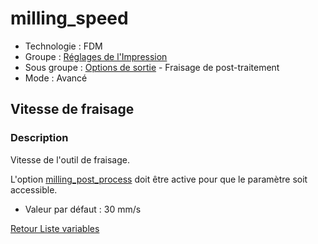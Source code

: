 # milling_speed

* Technologie : FDM
* Groupe : [Réglages de l'Impression](../print_settings/print_settings.md)
* Sous groupe : [Options de sortie](../print_settings/print_settings.md#options-de-sortie) - Fraisage de post-traitement
* Mode : Avancé

## Vitesse de fraisage

### Description

Vitesse de l'outil de fraisage.

L'option [milling_post_process](milling_post_process.md) doit être active pour que le paramètre soit accessible.

* Valeur par défaut : 30 mm/s

[Retour Liste variables](variable_list.md)